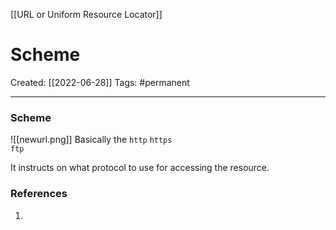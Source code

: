 [[URL or Uniform Resource Locator]]

# Scheme
Created:  [[2022-06-28]]
Tags: #permanent 

---
### Scheme
![[newurl.png]]
Basically the 
`http`
`https`  
`ftp` 

It instructs on what protocol to use for accessing the resource.















### References
1. 